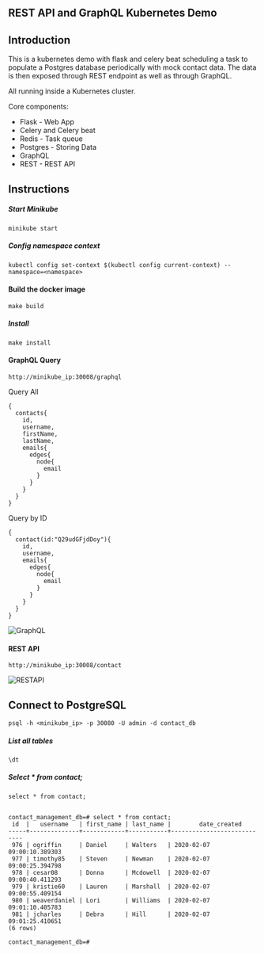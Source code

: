 ## REST API and GraphQL Kubernetes Demo

## Introduction
This is a kubernetes demo with flask and celery beat scheduling a task to populate a Postgres database periodically with mock contact data.
The data is then exposed through REST endpoint as well as through GraphQL.

All running inside a Kubernetes cluster. 

Core components:
- Flask - Web App
- Celery and Celery beat
- Redis - Task queue
- Postgres - Storing Data
- GraphQL
- REST - REST API

## Instructions

##### Start Minikube
```
minikube start
```

##### Config namespace context
````
kubectl config set-context $(kubectl config current-context) --namespace=<namespace>
````

#### Build the docker image

```
make build
```

##### Install 
```
make install
```

#### GraphQL Query

`http://minikube_ip:30008/graphql`

Query All
```
{
  contacts{
    id,
    username,
    firstName,
    lastName,
    emails{
      edges{
        node{
          email
        }
      }
    }
  }
}

```
Query by ID
```
{
  contact(id:"Q29udGFjdDoy"){
    id,
    username,
    emails{
      edges{
        node{
          email
        }
      }
    }
  }
}
```

![GraphQL](https://github.com/arisdavid/graphql-contacts/blob/master/src/static/img/graphql.PNG)

#### REST API
`http://minikube_ip:30008/contact`

![RESTAPI](https://github.com/arisdavid/graphql-contacts/blob/master/src/static/img/rest.PNG)


## Connect to PostgreSQL
```
psql -h <minikube_ip> -p 30080 -U admin -d contact_db
```

##### List all tables
```
\dt
```

##### Select * from contact;
```
select * from contact;
```

```

contact_management_db=# select * from contact;
 id  |   username   | first_name | last_name |        date_created
-----+--------------+------------+-----------+----------------------------
 976 | ogriffin     | Daniel     | Walters   | 2020-02-07 09:00:10.389303
 977 | timothy85    | Steven     | Newman    | 2020-02-07 09:00:25.394798
 978 | cesar08      | Donna      | Mcdowell  | 2020-02-07 09:00:40.411293
 979 | kristie60    | Lauren     | Marshall  | 2020-02-07 09:00:55.409154
 980 | weaverdaniel | Lori       | Williams  | 2020-02-07 09:01:10.405783
 981 | jcharles     | Debra      | Hill      | 2020-02-07 09:01:25.410651
(6 rows)

contact_management_db=#
```
